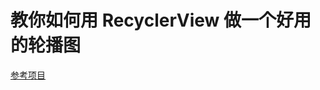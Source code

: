# 教你如何用 RecyclerView 做一个好用的轮播图
[参考项目](https://gold.xitu.io/post/58b8b4fd8d6d8100652dc20f?utm_source=gold_browser_extension)
